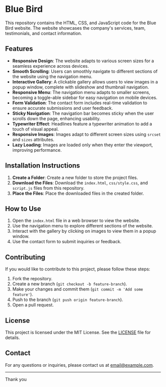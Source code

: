 # Blue Bird 

This repository contains the HTML, CSS, and JavaScript code for the Blue Bird website. The website showcases the company's services, team, testimonials, and contact information.

## Features

- **Responsive Design**: The website adapts to various screen sizes for a seamless experience across devices.
- **Smooth Scrolling**: Users can smoothly navigate to different sections of the website using the navigation menu.
- **Interactive Gallery**: A clickable gallery allows users to view images in a popup window, complete with slideshow and thumbnail navigation.
- **Responsive Menu**: The navigation menu adapts to smaller screens, becoming a toggle-able sidebar for easy navigation on mobile devices.
- **Form Validation**: The contact form includes real-time validation to ensure accurate submissions and user feedback.
- **Sticky Navigation**: The navigation bar becomes sticky when the user scrolls down the page, enhancing usability.
- **Typewriter Effect**: Headlines feature a typewriter animation to add a touch of visual appeal.
- **Responsive Images**: Images adapt to different screen sizes using `srcset` and `sizes` attributes.
- **Lazy Loading**: Images are loaded only when they enter the viewport, improving performance.

## Installation Instructions

1. **Create a Folder**: Create a new folder to store the project files.
2. **Download the Files**: Download the `index.html`, `css/style.css`, and `script.js` files from this repository.
3. **Place the Files**: Place the downloaded files in the created folder.

## How to Use

1. Open the `index.html` file in a web browser to view the website.
2. Use the navigation menu to explore different sections of the website.
3. Interact with the gallery by clicking on images to view them in a popup window.
4. Use the contact form to submit inquiries or feedback.

## Contributing

If you would like to contribute to this project, please follow these steps:

1. Fork the repository.
2. Create a new branch (`git checkout -b feature-branch`).
3. Make your changes and commit them (`git commit -m 'Add some feature'`).
4. Push to the branch (`git push origin feature-branch`).
5. Open a pull request.

## License

This project is licensed under the MIT License. See the [LICENSE](LICENSE) file for details.

## Contact

For any questions or inquiries, please contact us at [email@example.com](mailto:email@example.com).

---

Thank you 
